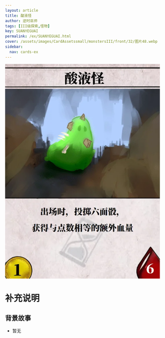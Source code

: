```yaml
---
layout: article
title: 酸液怪
author: 逆时巫师
tags: [III级探索,怪物]
key: SUANYEGUAI
permalink: /ex/SUANYEGUAI.html
cover: /assets/images/CardAssetssmall/monstersIII/front/32/图片48.webp
sidebar:
  nav: cards-ex
---
```

![](/assets/images/CardAssets/monstersIII/front/32/图片48.webp)

# 补充说明



## 背景故事
* 暂无
